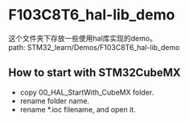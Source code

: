 # F103C8T6_hal-lib_demo

这个文件夹下存放一些使用hal库实现的demo。  
path: STM32_learn/Demos/F103C8T6_hal-lib_demo

## How to start with STM32CubeMX

- copy 00_HAL_StartWith_CubeMX folder.
- rename folder name.
- rename *.ioc filename, and open it.


